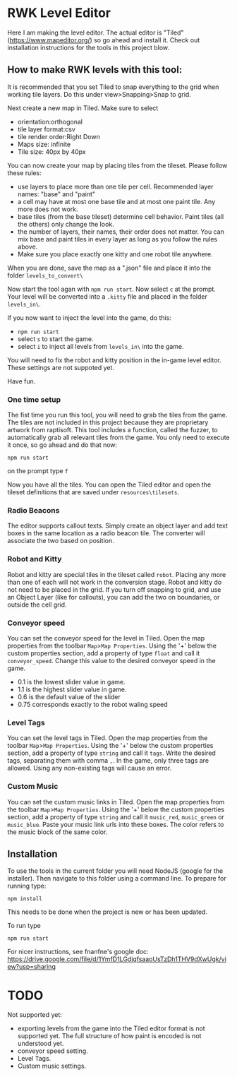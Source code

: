 # RWK Level Editor

Here I am making the level editor.
The actual editor is "Tiled" (https://www.mapeditor.org/) so go ahead and install it.
Check out installation instructions for the tools in this project blow.

## How to make RWK levels with this tool:

It is recommended that you set Tiled to snap everything to the grid when working 
tile layers. 
Do this under view>Snapping>Snap to grid.

Next create a new map in Tiled. Make sure to select
- orientation:orthogonal
- tile layer format:csv
- tile render order:Right Down
- Maps size: infinite
- Tile size: 40px by 40px

You can now create your map by placing tiles from the tileset. Please follow these rules:
- use layers to place more than one tile per cell. Recommended layer names: "base" and "paint"
- a cell may have at most one base tile and at most one paint tile. Any more does not work.
- base tiles (from the base tileset) determine cell behavior. Paint tiles (all the others) only change the look.
- the number of layers, their names, their order does not matter. You can mix base and paint tiles in every layer as long as you follow the rules above.
- Make sure you place exactly one kitty and one robot tile anywhere.

When you are done, save the map as a ".json" file and place it into the folder `levels_to_convert\`

Now start the tool agan with `npm run start`. Now select `c` at the prompt. Your level will be converted
into a `.kitty` file and placed in the folder `levels_in\`.

If you now want to inject the level into the game, do this:
- `npm run start`
- select `s` to start the game.
- select `i` to inject all levels from `levels_in\` into the game.

You will need to fix the robot and kitty position in the in-game level editor. These settings are not suppoted yet.

Have fun.

### One time setup

The fist time you run this tool, you will need to grab the tiles from the game. The tiles are not
included in this project because they are proprietary artwork from raptisoft.
This tool includes a function, called the fuzzer, to automatically grab all relevant
tiles from the game. You only need to execute it once, so go ahead and do that now:

    npm run start 
on the prompt type `f`

Now you have all the tiles. You can open the Tiled editor and open the tileset
definitions that are saved under `resources\tilesets`.


### Radio Beacons
The editor supports callout texts. Simply create an object layer and add text boxes in the same location
as a radio beacon tile. The converter will associate the two based on position.

### Robot and Kitty

Robot and kitty are special tiles in the tileset called `robot`. Placing any more than one of each 
will not work in the conversion stage. Robot and kitty do not need to be placed in the grid.
If you turn off snapping to grid, and use an Object Layer (like for callouts), you can add the two
on boundaries, or outside the cell grid.

### Conveyor speed

You can set the conveyor speed for the level in Tiled. Open the map properties from the
toolbar `Map`>`Map Properties`. Using the '+' below the custom properties section, add 
a property of type `float` and call it `conveyor_speed`. Change this value to the desired
conveyor speed in the game.
- 0.1 is the lowest slider value in game.
- 1.1 is the highest slider value in game.
- 0.6 is the default value of the slider
- 0.75 corresponds exactly to the robot waling speed


### Level Tags

You can set the level tags in Tiled. Open the map properties from the
toolbar `Map`>`Map Properties`. Using the '+' below the custom properties section, add 
a property of type `string` and call it `tags`. Write the desired tags, separating them with
comma `,`. In the game, only three tags are allowed. Using any non-existing tags will cause
an error.


### Custom Music

You can set the custom music links in Tiled. Open the map properties from the
toolbar `Map`>`Map Properties`. Using the '+' below the custom properties section, add 
a property of type `string` and call it `music_red`, `music_green` or `music_blue`. 
Paste your music link urls into these boxes. The color refers to the music block
of the same color.


## Installation

To use the tools in the current folder you will need NodeJS (google for the installer).
Then navigate to this folder using a command line.
To prepare for running type:

    npm install
This needs to be done when the project is new or has been updated.

To run type

    npm run start

For nicer instructions, see fnanfne's google doc: https://drive.google.com/file/d/1YmfD1LGdjqfsaaoUsTzDh1THV9dXwUgk/view?usp=sharing

# TODO

Not supported yet:
- exporting levels from the game into the Tiled editor format is not supported yet. The full structure of how paint is encoded is not understood yet. 
- conveyor speed setting. 
- Level Tags. 
- Custom music settings. 
